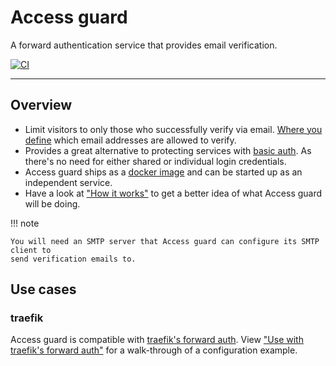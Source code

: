 # Access guard

A forward authentication service that provides email verification.

[![CI](https://github.com/flaeppe/access-guard/actions/workflows/ci.yml/badge.svg?branch=master)](https://github.com/flaeppe/access-guard/actions/workflows/ci.yml)

---

## Overview

- Limit visitors to only those who successfully verify via email.
  [Where you define](reference.md#email-patterns) which email addresses are allowed to
  verify.
- Provides a great alternative to protecting services with
  [basic auth](https://datatracker.ietf.org/doc/html/rfc7617). As there's no need for
  either shared or individual login credentials.
- Access guard ships as a [docker image](https://docs.docker.com/get-started/overview/#docker-objects)
  and can be started up as an independent service.
- Have a look at ["How it works"](how_it_works.md) to get a better idea of what Access
  guard will be doing.

!!! note

    You will need an SMTP server that Access guard can configure its SMTP client to
    send verification emails to.

## Use cases

### traefik

Access guard is compatible with [traefik's forward auth](https://doc.traefik.io/traefik/middlewares/http/forwardauth/).
View ["Use with traefik's forward auth"](traefik.md) for a walk-through of a
configuration example.
